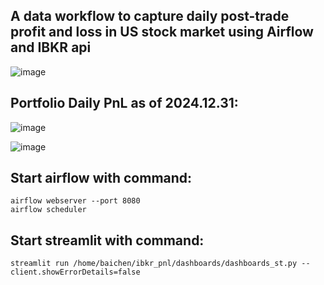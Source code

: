 ## A data workflow to capture daily post-trade profit and loss in US stock market using Airflow and IBKR api
![image](https://github.com/user-attachments/assets/bd9fd484-e51b-40c6-9569-56b384e7a95f)






## Portfolio Daily PnL as of 2024.12.31:
![image](https://github.com/user-attachments/assets/2e993fe8-0b2c-4f0b-9daa-198b2b943fb2)




![image](https://github.com/user-attachments/assets/51da6713-a4e3-4af7-8ee8-8c7fb6efcf7e)






## Start airflow with command:
```
airflow webserver --port 8080
airflow scheduler
```



## Start streamlit with command:
```
streamlit run /home/baichen/ibkr_pnl/dashboards/dashboards_st.py --client.showErrorDetails=false
```






























